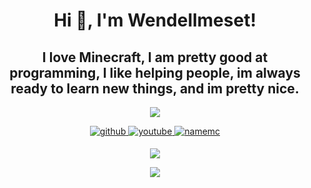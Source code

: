 <h1 align="center">Hi 👋, I'm Wendellmeset!</h1>
<h2 align="center">I love Minecraft, I am pretty good at programming, I like helping people, im always ready to learn new things, and im pretty nice.</h2>
<p align="center"> <img src="https://komarev.com/ghpvc/?username=wendellmeset"</p>
<div align="center">
<a href="https://github.com/wendellmeset" target="_blank">
<img src=https://img.shields.io/badge/github-%2324292e.svg?&style=for-the-badge&logo=github&logoColor=white alt=github style="margin-bottom: 5px;" />
</a>
<a href="https://www.youtube.com/channel/UCu5GW5hus3ExBzEfM-9rMSg" target="_blank">
<img src=https://img.shields.io/badge/youtube-%23EE4831.svg?&style=for-the-badge&logo=youtube&logoColor=white alt=youtube style="margin-bottom: 5px;" />
</a>  
<a href="https://namemc.com/profile/wendellmeset.1" target="_blank">
<img src=https://img.shields.io/badge/namemc-%23EE4831.svg?&style=for-the-badge&logo=https://th.bing.com/th/id/Rff6b4804a7ff52b93591ab0d325e980a?rik=Qmmfku3U%2fKEAIQ&pid=ImgRaw alt=namemc style="margin-bottom: 5px;" />
</a>
</div>
<p align="center"><img align="center" src="https://github-readme-stats.vercel.app/api/top-langs/?username=wendellmeset&layout=compact&theme=dark"></p>
<p align="center"><img align="center" src="https://github.com/wendellmeset/wendellmeset/blob/main/images/wink-wink.gif"></p>
